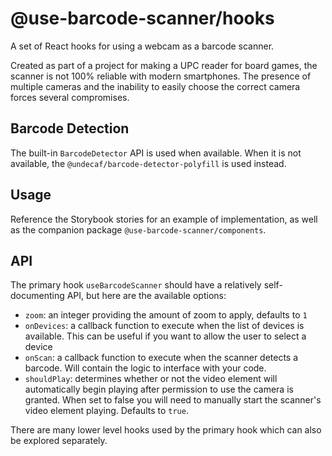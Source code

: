 # @use-barcode-scanner/hooks

A set of React hooks for using a webcam as a barcode scanner.

Created as part of a project for making a UPC reader for board games, the
scanner is not 100% reliable with modern smartphones.  The presence of multiple
cameras and the inability to easily choose the correct camera forces several
compromises.

## Barcode Detection

The built-in `BarcodeDetector` API is used when available.  When it is not
available, the `@undecaf/barcode-detector-polyfill` is used instead.

## Usage

Reference the Storybook stories for an example of implementation, as well as the
companion package `@use-barcode-scanner/components`.

## API

The primary hook `useBarcodeScanner` should have a relatively self-documenting
API, but here are the available options:

- `zoom`: an integer providing the amount of zoom to apply, defaults to `1`
- `onDevices`: a callback function to execute when the list of devices is
available.  This can be useful if you want to allow the user to select a device
- `onScan`: a callback function to execute when the scanner detects a barcode.
Will contain the logic to interface with your code.
- `shouldPlay`: determines whether or not the video element will automatically
begin playing after permission to use the camera is granted.  When set to false
you will need to manually start the scanner's video element playing.  Defaults
to `true`.

There are many lower level hooks used by the primary hook which can also
be explored separately.
